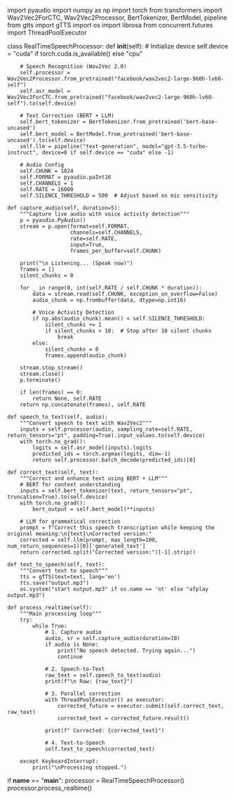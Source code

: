 import pyaudio
import numpy as np
import torch
from transformers import Wav2Vec2ForCTC, Wav2Vec2Processor, BertTokenizer, BertModel, pipeline
from gtts import gTTS
import os
import librosa
from concurrent.futures import ThreadPoolExecutor

class RealTimeSpeechProcessor:
    def __init__(self):
        # Initialize device
        self.device = "cuda" if torch.cuda.is_available() else "cpu"
        
        # Speech Recognition (Wav2Vec 2.0)
        self.processor = Wav2Vec2Processor.from_pretrained("facebook/wav2vec2-large-960h-lv60-self")
        self.asr_model = Wav2Vec2ForCTC.from_pretrained("facebook/wav2vec2-large-960h-lv60-self").to(self.device)
        
        # Text Correction (BERT + LLM)
        self.bert_tokenizer = BertTokenizer.from_pretrained('bert-base-uncased')
        self.bert_model = BertModel.from_pretrained('bert-base-uncased').to(self.device)
        self.llm = pipeline("text-generation", model="gpt-3.5-turbo-instruct", device=0 if self.device == "cuda" else -1)
        
        # Audio Config
        self.CHUNK = 1024
        self.FORMAT = pyaudio.paInt16
        self.CHANNELS = 1
        self.RATE = 16000
        self.SILENCE_THRESHOLD = 500  # Adjust based on mic sensitivity

    def capture_audio(self, duration=5):
        """Capture live audio with voice activity detection"""
        p = pyaudio.PyAudio()
        stream = p.open(format=self.FORMAT,
                        channels=self.CHANNELS,
                        rate=self.RATE,
                        input=True,
                        frames_per_buffer=self.CHUNK)
        
        print("\n Listening... (Speak now)")
        frames = []
        silent_chunks = 0
        
        for _ in range(0, int(self.RATE / self.CHUNK * duration)):
            data = stream.read(self.CHUNK, exception_on_overflow=False)
            audio_chunk = np.frombuffer(data, dtype=np.int16)
            
            # Voice Activity Detection
            if np.abs(audio_chunk).mean() < self.SILENCE_THRESHOLD:
                silent_chunks += 1
                if silent_chunks > 10:  # Stop after 10 silent chunks
                    break
            else:
                silent_chunks = 0
                frames.append(audio_chunk)
        
        stream.stop_stream()
        stream.close()
        p.terminate()
        
        if len(frames) == 0:
            return None, self.RATE
        return np.concatenate(frames), self.RATE

    def speech_to_text(self, audio):
        """Convert speech to text with Wav2Vec2"""
        inputs = self.processor(audio, sampling_rate=self.RATE, return_tensors="pt", padding=True).input_values.to(self.device)
        with torch.no_grad():
            logits = self.asr_model(inputs).logits
            predicted_ids = torch.argmax(logits, dim=-1)
            return self.processor.batch_decode(predicted_ids)[0]

    def correct_text(self, text):
        """Correct and enhance text using BERT + LLM"""
        # BERT for context understanding
        inputs = self.bert_tokenizer(text, return_tensors="pt", truncation=True).to(self.device)
        with torch.no_grad():
            bert_output = self.bert_model(**inputs)
        
        # LLM for grammatical correction
        prompt = f"Correct this speech transcription while keeping the original meaning:\n{text}\nCorrected version:"
        corrected = self.llm(prompt, max_length=100, num_return_sequences=1)[0]['generated_text']
        return corrected.split("Corrected version:")[-1].strip()

    def text_to_speech(self, text):
        """Convert text to speech"""
        tts = gTTS(text=text, lang='en')
        tts.save("output.mp3")
        os.system("start output.mp3" if os.name == 'nt' else "afplay output.mp3")

    def process_realtime(self):
        """Main processing loop"""
        try:
            while True:
                # 1. Capture audio
                audio, sr = self.capture_audio(duration=10)
                if audio is None:
                    print("No speech detected. Trying again...")
                    continue
                
                # 2. Speech-to-Text
                raw_text = self.speech_to_text(audio)
                print(f"\n Raw: {raw_text}")
                
                # 3. Parallel correction
                with ThreadPoolExecutor() as executor:
                    corrected_future = executor.submit(self.correct_text, raw_text)
                    corrected_text = corrected_future.result()
                
                print(f" Corrected: {corrected_text}")
                
                # 4. Text-to-Speech
                self.text_to_speech(corrected_text)
                
        except KeyboardInterrupt:
            print("\nProcessing stopped.")

if __name__ == "__main__":
    processor = RealTimeSpeechProcessor()
    processor.process_realtime()
